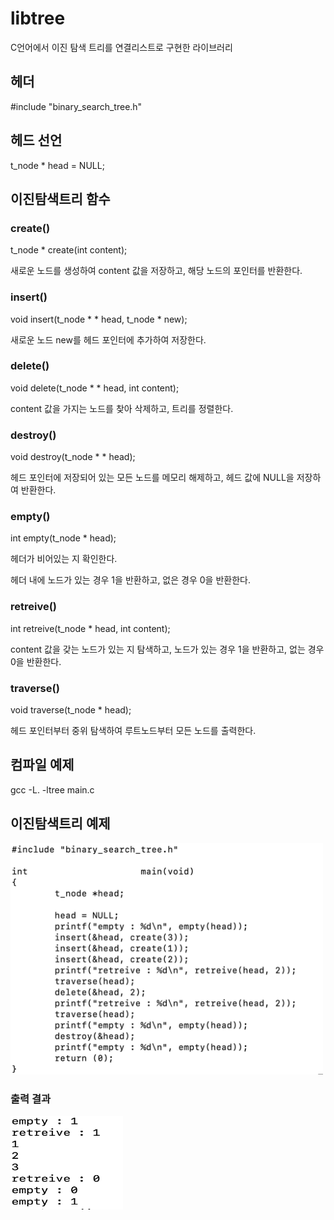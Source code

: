 # libtree

C언어에서 이진 탐색 트리를 연결리스트로 구현한 라이브러리

## 헤더

  #include "binary_search_tree.h"
  
## 헤드 선언

  t_node  * head = NULL;
  
## 이진탐색트리 함수

### create()

  t_node   * create(int  content);
  
  새로운 노드를 생성하여 content 값을 저장하고, 해당 노드의 포인터를 반환한다.

### insert()

  void    insert(t_node  * * head, t_node  * new);
  
  새로운 노드 new를 헤드 포인터에 추가하여 저장한다.

### delete()

  void    delete(t_node   * * head, int content);
  
  content 값을 가지는 노드를 찾아 삭제하고, 트리를 정렬한다.

### destroy()

  void    destroy(t_node   * * head);
  
  헤드 포인터에 저장되어 있는 모든 노드를 메모리 해제하고, 헤드 값에 NULL을 저장하여 반환한다.

### empty()

  int     empty(t_node  * head);
  
  헤더가 비어있는 지 확인한다.
  
  헤더 내에 노드가 있는 경우 1을 반환하고, 없은 경우 0을 반환한다.

### retreive()

  int     retreive(t_node  * head, int content);
  
  content 값을 갖는 노드가 있는 지 탐색하고, 노드가 있는 경우 1을 반환하고, 없는 경우 0을 반환한다.

### traverse()

  void    traverse(t_node  * head);
  
  헤드 포인터부터 중위 탐색하여 루트노드부터 모든 노드를 출력한다.

## 컴파일 예제

  gcc -L. -ltree main.c

## 이진탐색트리 예제

<img src="./tree_example.png"  width="500" height="370">

### 출력 결과

<img src="./tree_result.png"  width="180" height="150">
